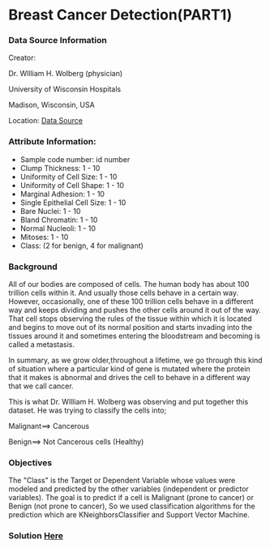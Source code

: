# Breast Cancer Detection(PART1)

### Data Source Information

Creator:

Dr. WIlliam H. Wolberg (physician)

University of Wisconsin Hospitals

Madison, Wisconsin, USA

Location: [Data Source](https://archive.ics.uci.edu/dataset/15/breast+cancer+wisconsin+original)


### Attribute Information:

- Sample code number: id number
- Clump Thickness: 1 - 10
- Uniformity of Cell Size: 1 - 10
- Uniformity of Cell Shape: 1 - 10
- Marginal Adhesion: 1 - 10
- Single Epithelial Cell Size: 1 - 10
- Bare Nuclei: 1 - 10
- Bland Chromatin: 1 - 10
- Normal Nucleoli: 1 - 10
- Mitoses: 1 - 10
- Class: (2 for benign, 4 for malignant)

### Background

All of our bodies are composed of cells. The human body has about 100 trillion cells within it. And usually those cells behave in a certain way. However, occasionally, one of these 100 trillion cells behave in a different way and keeps dividing and pushes the other cells around it out of the way. That cell stops observing the rules of the tissue within which it is located and begins to move out of its normal position and starts invading into the tissues around it and sometimes entering the bloodstream and becoming is called a metastasis.

In summary, as we grow older,throughout a lifetime, we go through this kind of situation where a particular kind of gene is mutated where the protein that it makes is abnormal and drives the cell to behave in a different way that we call cancer.

This is what Dr. WIlliam H. Wolberg was observing and put together this dataset. He was trying to classify the cells into;

Malignant==> Cancerous  

Benign==> Not Cancerous cells (Healthy)



### Objectives 

The "Class" is the Target or Dependent Variable whose values were modeled and predicted by the other variables (independent or predictor variables).  The goal is to predict if a cell is Malignant (prone to cancer) or Benign (not prone to cancer), So we used classification algorithms for the prediction which are KNeighborsClassifier and Support Vector Machine. 


### Solution [Here](https://github.com/jimohola/Breast-Cancer-Detection-Using-Machine-Learning.git)





